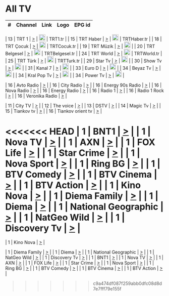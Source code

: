 <h1>All TV</h1>

| #   | Channel        | Link  | Logo | EPG id |
|:---:|:--------------:|:-----:|:----:|:------:|

| 13  | TRT 1            | [>](https://tv-trt1.medya.trt.com.tr/master.m3u8) | <img height="20" src="https://i.imgur.com/j786OLG.png"/> | TRT1.tr |
| 15  | TRT Haber        | [>](https://tv-trthaber.medya.trt.com.tr/master.m3u8) | <img height="20" src="https://i.imgur.com/OVfo8Ab.png"/> | TRTHaber.tr |
| 18  | TRT Çocuk        | [>](https://tv-trtcocuk.medya.trt.com.tr/master.m3u8) | <img height="20" src="https://i.imgur.com/QLFmD6d.png"/> | TRTCocuk.tr |
| 19  | TRT Müzik        | [>](https://tv-trtmuzik.medya.trt.com.tr/master.m3u8) | <img height="20" src="https://i.imgur.com/fIVFCEd.png"/> |
| 20  | TRT Belgesel     | [>](https://tv-trtbelgesel.medya.trt.com.tr/master.m3u8) | <img height="20" src="https://i.imgur.com/MGO87pe.png"/> | TRTBelgesel.tr |
| 24  | TRT World        | [>](https://tv-trtworld.medya.trt.com.tr/master.m3u8) | <img height="20" src="https://i.imgur.com/JEA2xpv.png"/> | TRTWorld.tr |
| 25  | TRT Türk         | [>](https://tv-trtturk.medya.trt.com.tr/master.m3u8) | <img height="20" src="https://i.imgur.com/OSTOQNw.png"/> | TRTTurk.tr |
| 29  | Star Tv   | [>](https://dogus-live.daioncdn.net/startv/startv_360p.m3u8) | <img height="20" src="https://i.imgur.com/IebUZx1.png"/> |
| 30  | Show Tv     | [>](https://ciner-live.daioncdn.net/showtv/showtv.m3u8) | <img height="20" src="https://i.imgur.com/IebUZx1.png"/> |
| 31  | Kanal 7     | [>](https://kanal7-live.daioncdn.net/kanal7/kanal7.m3u8) | <img height="20" src="https://i.imgur.com/IebUZx1.png"/> |
| 33  | Euro D    | [>](https://www.youtube.com/user/KanalD/live) | <img height="20" src="https://i.imgur.com/IebUZx1.png"/> |
| 34  | Beyaz Tv     | [>](https://beyaztv-live.daioncdn.net/beyaztv/beyaztv.m3u8) | <img height="20" src="https://i.imgur.com/IebUZx1.png"/> |
| 34  | Kral Pop Tv     | [>](https://www.youtube.com/watch?v=GuFTuKoXepw) | <img height="20" src="https://i.imgur.com/IebUZx1.png"/> |
| 34  | Power Tv     | [>](https://livetv.powerapp.com.tr/powerTV/powerhd.smil/chunklist.m3u8) | <img height="20" src="https://i.imgur.com/IebUZx1.png"/> |

| 16  | Avto Radio | [>](http://stream.metacast.eu/avtoradio.mp3.m3u) |
| 16  | City Radio | [>](http://stream.metacast.eu/city.aac.m3u) |
| 16  | Energy 90s Radio | [>](http://stream.metacast.eu/energy-90s.m3u) |
| 16  | Nova Radio | [>](http://stream.metacast.eu/nova.aac.m3u) |
| 16  | Energy Radio | [>](http://stream.metacast.eu/nrj.aac.m3u) |
| 16  | Radio 1 | [>](http://stream.metacast.eu/radio1.aac.m3u) |
| 16  | Radio 1 Rock | [>](http://stream.metacast.eu/radio1rock.aac.m3u) |
| 16  | Veronika Radio | [>](http://stream.metacast.eu/veronika.aac.m3u) |

| 11  | City TV | [>](https://tv.city.bg/play/tshls/citytv/index.m3u8) |
| 12  | The voice | [>](https://bss1.neterra.tv/thevoice/thevoice.m3u8) |
| 13  | DSTV | [>](http://46.249.95.140:8081/hls/data.m3u8) |
| 14  | Magic Tv | [>](https://bss1.neterra.tv/magictv/magictv.m3u8) |
| 15  | Tiankov tv | [>](https://streamer103.neterra.tv/tiankov-folk/live.m3u8) |
| 16  | Tiankov orient tv | [>](https://streamer103.neterra.tv/tiankov-orient/live.m3u8) |

<<<<<<< HEAD
| 1 | BNT1 | [>](https://ymkaya.xyz:35475/tv/bnt1/playlist.m3u8?wmsAuthSign=c2VydmVyX3RpbWU9OC8xOC8yMDI1IDY6NTE6MDAgUE0maGFzaF92YWx1ZT0vaVNsMElxRkRqbFYxRXZOUU9iMWVBPT0mdmFsaWRtaW51dGVzPTYw) |
| 1 | Nova TV | [>](https://ymkaya.xyz:35475/tv/novatv/playlist.m3u8?wmsAuthSign=c2VydmVyX3RpbWU9OC8xOC8yMDI1IDY6NTE6MTEgUE0maGFzaF92YWx1ZT1pbHd1bHRxS3E0b0JlY0ZXdE1KbEFBPT0mdmFsaWRtaW51dGVzPTYw) |
| 1 | AXN | [>](https://ymkaya.xyz:35475/tv/axn/playlist.m3u8?wmsAuthSign=c2VydmVyX3RpbWU9OC8xOC8yMDI1IDY6NTE6MjIgUE0maGFzaF92YWx1ZT05RStWdmRjbVlFUExBeGZpYmlMQ1RBPT0mdmFsaWRtaW51dGVzPTYw) |
| 1 | FOX Life | [>](https://ymkaya.xyz:35475/tv/foxlife/playlist.m3u8?wmsAuthSign=c2VydmVyX3RpbWU9OC8xOC8yMDI1IDY6NTE6MzIgUE0maGFzaF92YWx1ZT0zcWZUd3pxWWxZVGJTQkhBcDB0eERBPT0mdmFsaWRtaW51dGVzPTYw) |
| 1 | Star Crime | [>](https://ymkaya.xyz:35475/tv/foxcrime/playlist.m3u8?wmsAuthSign=c2VydmVyX3RpbWU9OC8xOC8yMDI1IDY6NTE6NDMgUE0maGFzaF92YWx1ZT0yT3J1c0hqYzNSYS9ZVW9qdURjR0lnPT0mdmFsaWRtaW51dGVzPTYw) |
| 1 | Nova Sport | [>](https://ymkaya.xyz:35475/tv/novasport/playlist.m3u8?wmsAuthSign=c2VydmVyX3RpbWU9OC8xOC8yMDI1IDY6NTE6NTUgUE0maGFzaF92YWx1ZT1uWitldW5xRktnRC9TR3NXcVJWWEl3PT0mdmFsaWRtaW51dGVzPTYw) |
| 1 | Ring BG | [>](https://ymkaya.xyz:35475/tv/ringbg/playlist.m3u8?wmsAuthSign=c2VydmVyX3RpbWU9OC8xOC8yMDI1IDY6NTI6MDYgUE0maGFzaF92YWx1ZT1ncHQxYVhRczhvdDc2OTYrVWpwUU5BPT0mdmFsaWRtaW51dGVzPTYw) |
| 1 | BTV Comedy | [>](https://ymkaya.xyz:35475/tv/btvcomedy/playlist.m3u8?wmsAuthSign=c2VydmVyX3RpbWU9OC8xOC8yMDI1IDY6NTI6MTcgUE0maGFzaF92YWx1ZT0vU0lpaUVOZk5YQlVSdXhPUitxTGh3PT0mdmFsaWRtaW51dGVzPTYw) |
| 1 | BTV Cinema | [>](https://ymkaya.xyz:35475/tv/btvcinema/playlist.m3u8?wmsAuthSign=c2VydmVyX3RpbWU9OC8xOC8yMDI1IDY6NTI6MjggUE0maGFzaF92YWx1ZT1QQWlJSUdyQ00zTHpZOUMycmRGeGh3PT0mdmFsaWRtaW51dGVzPTYw) |
| 1 | BTV Action | [>](https://ymkaya.xyz:35475/tv/btvaction/playlist.m3u8?wmsAuthSign=c2VydmVyX3RpbWU9OC8xOC8yMDI1IDY6NTI6MzkgUE0maGFzaF92YWx1ZT0xSEUzR0ptVG80SkhkUEdhaUtadE9RPT0mdmFsaWRtaW51dGVzPTYw) |
| 1 | Kino Nova | [>](https://ymkaya.xyz:35475/tv/kinonova/playlist.m3u8?wmsAuthSign=c2VydmVyX3RpbWU9OC8xOC8yMDI1IDY6NTI6NDkgUE0maGFzaF92YWx1ZT0xMUJuU1Y0bHBtZEF3Qm56ZzJqSnlRPT0mdmFsaWRtaW51dGVzPTYw) |
| 1 | Diema Family | [>](https://ymkaya.xyz:35475/tv/diemafamily/playlist.m3u8?wmsAuthSign=c2VydmVyX3RpbWU9OC8xOC8yMDI1IDY6NTM6MDAgUE0maGFzaF92YWx1ZT1RWVhkVForN1ZMTjcyOGZ0VDRvbklBPT0mdmFsaWRtaW51dGVzPTYw) |
| 1 | Diema | [>](https://ymkaya.xyz:35475/tv/diema/playlist.m3u8?wmsAuthSign=c2VydmVyX3RpbWU9OC8xOC8yMDI1IDY6NTM6MTEgUE0maGFzaF92YWx1ZT1RTThuZ1JxNzI4cHRkcjVyUW1FUnVBPT0mdmFsaWRtaW51dGVzPTYw) |
| 1 | National Geographic | [>](https://ymkaya.xyz:35475/tv/natgeo/playlist.m3u8?wmsAuthSign=c2VydmVyX3RpbWU9OC8xOC8yMDI1IDY6NTM6MjEgUE0maGFzaF92YWx1ZT0yUnFSNjFLRVFicFZBYTRibmVkYkdBPT0mdmFsaWRtaW51dGVzPTYw) |
| 1 | NatGeo Wild | [>](https://ymkaya.xyz:35475/tv/natgeowild/playlist.m3u8?wmsAuthSign=c2VydmVyX3RpbWU9OC8xOC8yMDI1IDY6NTM6MzIgUE0maGFzaF92YWx1ZT13TlRESWtxUm1hZ2F3Q2VGd3JpVjlBPT0mdmFsaWRtaW51dGVzPTYw) |
| 1 | Discovery Tv | [>](https://ymkaya.xyz:35475/tv/discovery/playlist.m3u8?wmsAuthSign=c2VydmVyX3RpbWU9OC8xOC8yMDI1IDY6NTM6NDIgUE0maGFzaF92YWx1ZT1GRWU1MmV1OUJNRERuci9WaStCYUpRPT0mdmFsaWRtaW51dGVzPTYw) |
=======


| 1 | Kino Nova | [>](https://ymkaya.xyz:11336/tv/kinonova/playlist.m3u8?wmsAuthSign=c2VydmVyX3RpbWU9MS8yLzIwMjUgNDo0MDoyMCBBTSZoYXNoX3ZhbHVlPWlFS1FrWEtMMVRFM3l5YklUWUJQUHc9PSZ2YWxpZG1pbnV0ZXM9NjA=) |

| 1 | Diema Family | [>](https://ymkaya.xyz:11336/tv/diemafamily/playlist.m3u8?wmsAuthSign=c2VydmVyX3RpbWU9MS8yLzIwMjUgNDo0MDozMCBBTSZoYXNoX3ZhbHVlPUVUaTVKTldvZTF5WVVCM0YwL21kaXc9PSZ2YWxpZG1pbnV0ZXM9NjA=) |
| 1 | Diema | [>](https://ymkaya.xyz:11336/tv/diema/playlist.m3u8?wmsAuthSign=c2VydmVyX3RpbWU9MS8yLzIwMjUgNDo0MDo0MCBBTSZoYXNoX3ZhbHVlPVlYMWVJT2NuUjNpUTBsaytEUFFOS2c9PSZ2YWxpZG1pbnV0ZXM9NjA=) |
| 1 | National Geographic | [>](https://ymkaya.xyz:11336/tv/natgeo/playlist.m3u8?wmsAuthSign=c2VydmVyX3RpbWU9MS8yLzIwMjUgNDo0MTo0MSBBTSZoYXNoX3ZhbHVlPTJQTlVmcG5nYWx0M013eUhGRGxnd0E9PSZ2YWxpZG1pbnV0ZXM9NjA=) |
| 1 | NatGeo Wild | [>](https://ymkaya.xyz:11336/tv/natgeowild/playlist.m3u8?wmsAuthSign=c2VydmVyX3RpbWU9MS8yLzIwMjUgNDo0MTo1MSBBTSZoYXNoX3ZhbHVlPVl1OXZaTTliN0hGWEN3eDBYd1duNkE9PSZ2YWxpZG1pbnV0ZXM9NjA=) |
| 1 | Discovery Tv | [>](https://ymkaya.xyz:11336/tv/discovery/playlist.m3u8?wmsAuthSign=c2VydmVyX3RpbWU9MS8yLzIwMjUgNDo0MjowMSBBTSZoYXNoX3ZhbHVlPWtBQmdLNlY2RmQwWElzMVYzSDJyVkE9PSZ2YWxpZG1pbnV0ZXM9NjA=) |
| 1 | BNT1 | [>](https://ymkaya.xyz:11336/tv/bnt1/playlist.m3u8?wmsAuthSign=c2VydmVyX3RpbWU9MS8yLzIwMjUgNDozODozOCBBTSZoYXNoX3ZhbHVlPVVrMVlRQXpJWlhYeUh6ZFVpSC9NMUE9PSZ2YWxpZG1pbnV0ZXM9NjA=) |
| 1 | Nova TV | [>](https://ymkaya.xyz:11336/tv/novatv/playlist.m3u8?wmsAuthSign=c2VydmVyX3RpbWU9MS8yLzIwMjUgNDozODo0OCBBTSZoYXNoX3ZhbHVlPUVxQjh1a0ZzYkVGZU8zZDFGTzdreVE9PSZ2YWxpZG1pbnV0ZXM9NjA=) |
| 1 | AXN | [>](https://ymkaya.xyz:11336/tv/axn/playlist.m3u8?wmsAuthSign=c2VydmVyX3RpbWU9MS8yLzIwMjUgNDozODo1OCBBTSZoYXNoX3ZhbHVlPUpkWStGY1hkNXhaOVpPZ0thQ0FZL3c9PSZ2YWxpZG1pbnV0ZXM9NjA=) |
| 1 | FOX Life | [>](https://ymkaya.xyz:11336/tv/foxlife/playlist.m3u8?wmsAuthSign=c2VydmVyX3RpbWU9MS8yLzIwMjUgNDozOToxMCBBTSZoYXNoX3ZhbHVlPWt1ZDc1T3AzYlZDTjJnSy9TU0xJZlE9PSZ2YWxpZG1pbnV0ZXM9NjA=) |
| 1 | Star Crime | [>](https://ymkaya.xyz:11336/tv/foxcrime/playlist.m3u8?wmsAuthSign=c2VydmVyX3RpbWU9MS8yLzIwMjUgNDozOToyMCBBTSZoYXNoX3ZhbHVlPXIwVU45Nm9FR1l2enNkTG9TanBxbmc9PSZ2YWxpZG1pbnV0ZXM9NjA=) |
| 1 | Nova Sport | [>](https://ymkaya.xyz:11336/tv/novasport/playlist.m3u8?wmsAuthSign=c2VydmVyX3RpbWU9MS8yLzIwMjUgNDozOTozMCBBTSZoYXNoX3ZhbHVlPXlSZ0UxazVaM0xhSmc0NmR4T0c1T2c9PSZ2YWxpZG1pbnV0ZXM9NjA=) |
| 1 | Ring BG | [>](https://ymkaya.xyz:11336/tv/ringbg/playlist.m3u8?wmsAuthSign=c2VydmVyX3RpbWU9MS8yLzIwMjUgNDozOTo0MCBBTSZoYXNoX3ZhbHVlPTR4aUlFNHVUYWN4enY1WkVuOFZma2c9PSZ2YWxpZG1pbnV0ZXM9NjA=) |
| 1 | BTV Comedy | [>](https://ymkaya.xyz:11336/tv/btvcomedy/playlist.m3u8?wmsAuthSign=c2VydmVyX3RpbWU9MS8yLzIwMjUgNDozOTo1MCBBTSZoYXNoX3ZhbHVlPUtrMTJ2RHNTTUU1RFp1ZkVOdXFSK3c9PSZ2YWxpZG1pbnV0ZXM9NjA=) |
| 1 | BTV Cinema | [>](https://ymkaya.xyz:11336/tv/btvcinema/playlist.m3u8?wmsAuthSign=c2VydmVyX3RpbWU9MS8yLzIwMjUgNDozOTo1OSBBTSZoYXNoX3ZhbHVlPTZWcU9FZW56cG1NM1lrYy8xNE5NeHc9PSZ2YWxpZG1pbnV0ZXM9NjA=) |
| 1 | BTV Action | [>](https://ymkaya.xyz:11336/tv/btvaction/playlist.m3u8?wmsAuthSign=c2VydmVyX3RpbWU9MS8yLzIwMjUgNDo0MDoxMCBBTSZoYXNoX3ZhbHVlPUlDd0ErRkZVWThyMVZwR3c2REdGZ3c9PSZ2YWxpZG1pbnV0ZXM9NjA=) |
>>>>>>> c9a474df087f259abb0dfc08d8d7e7fff79e155f
